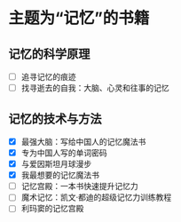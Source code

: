 # 主题为“记忆”的书籍

## 记忆的科学原理

- [ ] 追寻记忆的痕迹
- [ ] 找寻逝去的自我：大脑、心灵和往事的记忆

## 记忆的技术与方法

- [x] 最强大脑：写给中国人的记忆魔法书
- [x] 专为中国人写的单词密码
- [x] 与爱因斯坦月球漫步
- [x] 我最想要的记忆魔法书
- [ ] 记忆宫殿：一本书快速提升记忆力
- [ ] 魔术记忆：凯文·都迪的超级记忆力训练教程
- [ ] 利玛窦的记忆宫殿
